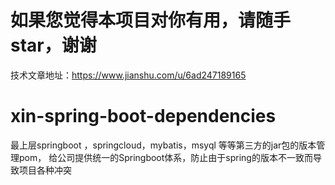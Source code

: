 # 如果您觉得本项目对你有用，请随手star，谢谢
技术文章地址：https://www.jianshu.com/u/6ad247189165

# xin-spring-boot-dependencies
最上层springboot ，springcloud，mybatis，msyql 等等第三方的jar包的版本管理pom，
给公司提供统一的Springboot体系，防止由于spring的版本不一致而导致项目各种冲突





